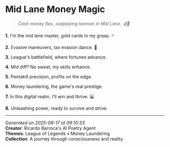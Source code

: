 # Mid Lane Money Magic

> *Cash money flex, outplaying taxman in Mid Lane. 💰🤣*

**1.** I'm the mid lane master, gold cards in my grasp. 🃏


**2.** Evasive maneuvers, tax evasion dance. 💸


**3.** League's battlefield, where fortunes advance.


**4.** Mid diff? No sweat, my skills enhance.


**5.** Pentakill precision, profits on the edge.


**6.** Money laundering, the game's real prestige.


**7.** In this digital realm, I'll win and thrive. 💻


**8.** Unleashing power, ready to survive and strive.



---

*Generated on 2025-09-17 at 09:10:33*  
**Creator**: Ricardo Barroca's AI Poetry Agent  
**Themes**: League of Legends • Money Laundering  
**Collection**: A journey through consciousness and reality